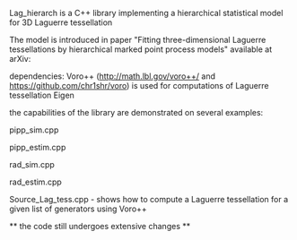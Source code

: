 Lag_hierarch is a C++ library implementing a hierarchical statistical model for 3D Laguerre tessellation

The model is introduced in paper "Fitting three-dimensional Laguerre tessellations by hierarchical marked point process models"
available at arXiv:

dependencies: 
  Voro++ (http://math.lbl.gov/voro++/ and https://github.com/chr1shr/voro) is used for computations of Laguerre tessellation
  Eigen

the capabilities of the library are demonstrated on several examples:

pipp_sim.cpp

pipp_estim.cpp

rad_sim.cpp

rad_estim.cpp

Source_Lag_tess.cpp - shows how to compute a Laguerre tessellation for a given list of generators using Voro++ 




** the code still undergoes extensive changes **
